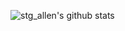![stg_allen's github stats](https://github-readme-stats.vercel.app/api?username=stg-allen&count_private=true&theme=dark)
